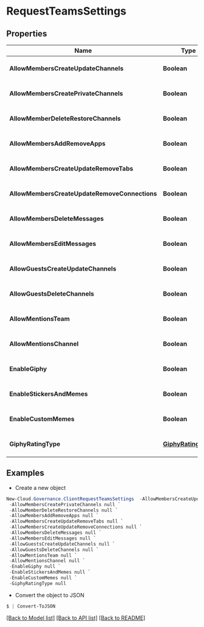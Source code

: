 # RequestTeamsSettings
## Properties

Name | Type | Description | Notes
------------ | ------------- | ------------- | -------------
**AllowMembersCreateUpdateChannels** | **Boolean** |  | [optional] [default to null]
**AllowMembersCreatePrivateChannels** | **Boolean** |  | [optional] [default to null]
**AllowMemberDeleteRestoreChannels** | **Boolean** |  | [optional] [default to null]
**AllowMembersAddRemoveApps** | **Boolean** |  | [optional] [default to null]
**AllowMembersCreateUpdateRemoveTabs** | **Boolean** |  | [optional] [default to null]
**AllowMembersCreateUpdateRemoveConnections** | **Boolean** |  | [optional] [default to null]
**AllowMembersDeleteMessages** | **Boolean** |  | [optional] [default to null]
**AllowMembersEditMessages** | **Boolean** |  | [optional] [default to null]
**AllowGuestsCreateUpdateChannels** | **Boolean** |  | [optional] [default to null]
**AllowGuestsDeleteChannels** | **Boolean** |  | [optional] [default to null]
**AllowMentionsTeam** | **Boolean** |  | [optional] [default to null]
**AllowMentionsChannel** | **Boolean** |  | [optional] [default to null]
**EnableGiphy** | **Boolean** |  | [optional] [default to null]
**EnableStickersAndMemes** | **Boolean** |  | [optional] [default to null]
**EnableCustomMemes** | **Boolean** |  | [optional] [default to null]
**GiphyRatingType** | [**GiphyRatingType**](GiphyRatingType.md) |  | [optional] [default to null]

## Examples

- Create a new object
```powershell
New-Cloud.Governance.ClientRequestTeamsSettings  -AllowMembersCreateUpdateChannels null `
 -AllowMembersCreatePrivateChannels null `
 -AllowMemberDeleteRestoreChannels null `
 -AllowMembersAddRemoveApps null `
 -AllowMembersCreateUpdateRemoveTabs null `
 -AllowMembersCreateUpdateRemoveConnections null `
 -AllowMembersDeleteMessages null `
 -AllowMembersEditMessages null `
 -AllowGuestsCreateUpdateChannels null `
 -AllowGuestsDeleteChannels null `
 -AllowMentionsTeam null `
 -AllowMentionsChannel null `
 -EnableGiphy null `
 -EnableStickersAndMemes null `
 -EnableCustomMemes null `
 -GiphyRatingType null
```

- Convert the object to JSON
```powershell
$ | Convert-ToJSON
```


[[Back to Model list]](../README.md#documentation-for-models) [[Back to API list]](../README.md#documentation-for-api-endpoints) [[Back to README]](../README.md)

